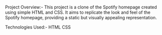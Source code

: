 Project Overview:-
This project is a clone of the Spotify homepage created using simple HTML and CSS. 
It aims to replicate the look and feel of the Spotify homepage, providing a static
but visually appealing representation.

Technologies Used:-
HTML
CSS
